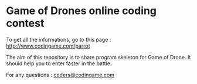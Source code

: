 Game of Drones online coding contest
====================================

To get all the informations, go to this page : http://www.codingame.com/parrot

The aim of this repository is to share program skeleton for Game of Drone. It should help you to enter faster in the battle.

For any questions : coders@codingame.com
